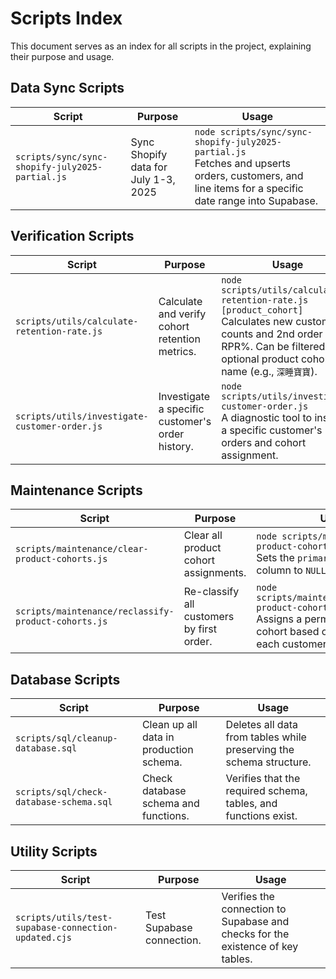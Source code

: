 # Scripts Index

This document serves as an index for all scripts in the project, explaining their purpose and usage.

## Data Sync Scripts

| Script | Purpose | Usage |
|--------|---------|-------|
| `scripts/sync/sync-shopify-july2025-partial.js` | Sync Shopify data for July 1-3, 2025 | `node scripts/sync/sync-shopify-july2025-partial.js` <br> Fetches and upserts orders, customers, and line items for a specific date range into Supabase. |

## Verification Scripts

| Script | Purpose | Usage |
|--------|---------|-------|
| `scripts/utils/calculate-retention-rate.js` | Calculate and verify cohort retention metrics. | `node scripts/utils/calculate-retention-rate.js [product_cohort]` <br> Calculates new customer counts and 2nd order RPR%. Can be filtered by an optional product cohort name (e.g., `深睡寶寶`). |
| `scripts/utils/investigate-customer-order.js` | Investigate a specific customer's order history. | `node scripts/utils/investigate-customer-order.js` <br> A diagnostic tool to inspect a specific customer's orders and cohort assignment. |

## Maintenance Scripts

| Script | Purpose | Usage |
|--------|---------|-------|
| `scripts/maintenance/clear-product-cohorts.js` | Clear all product cohort assignments. | `node scripts/maintenance/clear-product-cohorts.js` <br> Sets the `primary_product_cohort` column to `NULL` for all customers. |
| `scripts/maintenance/reclassify-product-cohorts.js` | Re-classify all customers by first order. | `node scripts/maintenance/reclassify-product-cohorts.js` <br> Assigns a permanent product cohort based on the line items in each customer's first-ever order. |

## Database Scripts

| Script | Purpose | Usage |
|--------|---------|-------|
| `scripts/sql/cleanup-database.sql` | Clean up all data in production schema. | Deletes all data from tables while preserving the schema structure. |
| `scripts/sql/check-database-schema.sql` | Check database schema and functions. | Verifies that the required schema, tables, and functions exist. |

## Utility Scripts

| Script | Purpose | Usage |
|--------|---------|-------|
| `scripts/utils/test-supabase-connection-updated.cjs` | Test Supabase connection. | Verifies the connection to Supabase and checks for the existence of key tables. |
